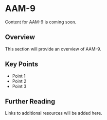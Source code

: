 # AAM-9

Content for AAM-9 is coming soon.

## Overview

This section will provide an overview of AAM-9.

## Key Points

- Point 1
- Point 2
- Point 3

## Further Reading

Links to additional resources will be added here.
